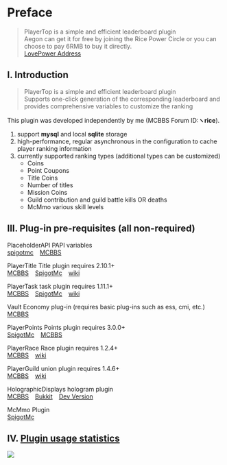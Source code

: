 # Preface
> PlayerTop is a simple and efficient leaderboard plugin  
> Aegon can get it for free by joining the Rice Power Circle or you can choose to pay 6RMB to buy it directly.  
> [LovePower Address](https://afdian.net/@PlayerTitle)


## I. Introduction
> PlayerTop is a simple and efficient leaderboard plugin  
> Supports one-click generation of the corresponding leaderboard and provides comprehensive variables to customize the ranking

This plugin was developed independently by me (MCBBS Forum ID:**ヽrice**).

1. support **mysql** and local **sqlite** storage
2. high-performance, regular asynchronous in the configuration to cache player ranking information
3. currently supported ranking types (additional types can be customized)
   * Coins
   * Point Coupons
   * Title Coins
   * Number of titles
   * Mission Coins
   * Guild contribution and guild battle kills OR deaths
   * McMmo various skill levels

## III. Plug-in pre-requisites (all non-required)

PlaceholderAPI PAPI variables  
[spigotmc](https://www.spigotmc.org/resources/placeholderapi.6245/) &ensp;
[MCBBS](https://www.mcbbs.net/thread-1216863-1-1.html)

PlayerTitle Title plugin requires 2.10.1+  
[MCBBS](https://www.mcbbs.net/thread-1004671-1-1.html) &ensp;
[SpigotMc](https://www.spigotmc.org/resources/78048) &ensp;
[wiki](PlayerTitle3/zh_CN/)

PlayerTask task plugin requires 1.11.1+  
[MCBBS](https://www.mcbbs.net/thread-1084534-1-1.html) &ensp;
[SpigotMc](https://www.spigotmc.org/resources/96554) &ensp;
[wiki](PlayerTask/zh_CN/)

Vault Economy plug-in (requires basic plug-ins such as ess, cmi, etc.)  
[MCBBS](https://www.mcbbs.net/thread-1229697-1-1.html)

PlayerPoints Points plugin requires 3.0.0+    
[SpigotMc](https://www.spigotmc.org/resources/playerpoints.80745/) &ensp;
[MCBBS](https://www.mcbbs.net/thread-1296992-1-1.html)

PlayerRace Race plugin requires 1.2.4+    
[MCBBS](https://www.mcbbs.net/thread-1149860-1-1.html) &ensp;
[wiki](PlayerRace/zh_CN/)

PlayerGuild union plugin requires 1.4.6+    
[MCBBS](https://www.mcbbs.net/thread-1297813-1-1.html) &ensp;
[wiki](PlayerGuild/zh_CN/)

HolographicDisplays hologram plugin  
[MCBBS](https://www.mcbbs.net/thread-377628-1-1.html) &ensp;
[Bukkit](https://dev.bukkit.org/projects/holographic-displays) &ensp;
[Dev Version](https://ci.codemc.io/job/filoghost/job/HolographicDisplays/)

McMmo Plugin    
[SpigotMc](https://www.spigotmc.org/resources/official-mcmmo-original-author-returns.64348/)

## IV. [Plugin usage statistics ](https://bstats.org/plugin/bukkit/PlayerTop/15377)

![](https://bstats.org/signatures/bukkit/PlayerTop.svg)

